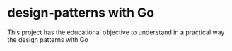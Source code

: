# design-patterns with Go

This project has the educational objective to understand in a practical way the design patterns with Go